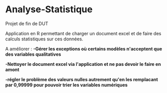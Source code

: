 # Analyse-Statistique
Projet de fin de DUT

Application en R permettant de charger un document excel et de faire des calculs statistiques sur ces données.

A améliorer : 
**-Gérer les exceptions où certains modèles n'acceptent que des variables qualitatives**

**-Nettoyer le document excel via l'application et ne pas devoir le faire en amont**

**-régler le problème des valeurs nulles autrement qu'en les remplacant par 0,99999 pour pouvoir trier les variables numériques**

